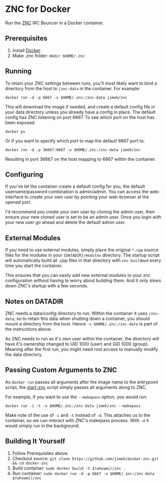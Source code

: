 # ZNC for Docker
Run the [ZNC][] IRC Bouncer in a Docker container.

## Prerequisites
1. Install [Docker][].
2. Make .znc folder: `mkdir $HOME/.znc`

## Running
To retain your ZNC settings between runs, you'll most likely want to bind a directory from the host to `/znc-data` in the container. For example:

```
docker run -d -p 6667 -v $HOME/.znc:/znc-data jimeh/znc
```

This will download the image if needed, and create a default config file in your data directory unless you already have a config in place. The default config has ZNC listening on port 6667. To see which port on the host has been exposed:

```
docker ps
```

Or if you want to specify which port to map the default 6667 port to:

```
docker run -d -p 36667:6667 -v $HOME/.znc:/znc-data jimeh/znc
```

Resulting in port 36667 on the host mapping to 6667 within the container.

## Configuring
If you've let the container create a default config for you, the default username/password combination is admin/admin. You can access the web-interface to create your own user by pointing your web-browser at the opened port.

I'd recommend you create your own user by cloning the admin user, then ensure your new cloned user is set to be an admin user. Once you login with your new user go ahead and delete the default admin user.

## External Modules
If you need to use external modules, simply place the original `*.cpp` source files for the modules in your `{DATADIR}/modules` directory. The startup script will automatically build all .cpp files in that directory with `znc-buildmod` every time you start the container.

This ensures that you can easily add new external modules to your znc configuration without having to worry about building them. And it only slows down ZNC's startup with a few seconds.

## Notes on DATADIR
ZNC needs a data/config directory to run. Within the container it uses `/znc-data`, so to retain this data when shutting down a container, you should mount a directory from the host. Hence `-v $HOME/.znc:/znc-data` is part of the instructions above.

As ZNC needs to run as it's own user within the container, the directory will have it's ownership changed to UID 1000 (user) and GID 1000 (group). Meaning after the first run, you might need root access to manually modify the data directory.

## Passing Custom Arguments to ZNC
As `docker run` passes all arguments after the image name to the entrypoint script, the [start-znc][] script simply passes all arguments along to ZNC.

For example, if you want to use the `--makepass` option, you would run:

```
docker run -i -t -v $HOME/.znc:/znc-data jimeh/znc --makepass
```

Make note of the use of `-i` and `-t` instead of `-d`. This attaches us to the container, so we can interact with ZNC's makepass process. With `-d` it would simply run in the background.

## Building It Yourself
1. Follow Prerequisites above.
2. Checkout source: `git clone https://github.com/jimeh/docker-znc.git && cd docker-znc`
3. Build container: `sudo docker build -t $(whoami)/znc .`
4. Run container: `sudo docker run -d -p 6667 -v $HOME/.znc:/znc-data $(whoami)/znc`

[znc]: http://znc.in
[docker]: http://docker.io/
[start-znc]: https://github.com/jimeh/docker-znc/blob/master/start-znc
